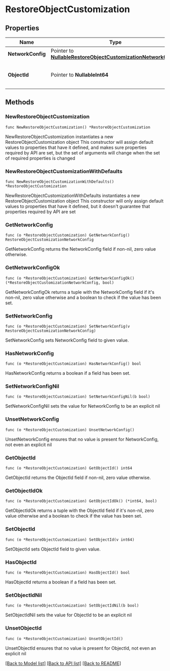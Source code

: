 # RestoreObjectCustomization

## Properties

Name | Type | Description | Notes
------------ | ------------- | ------------- | -------------
**NetworkConfig** | Pointer to [**NullableRestoreObjectCustomizationNetworkConfig**](RestoreObjectCustomizationNetworkConfig.md) |  | [optional] 
**ObjectId** | Pointer to **NullableInt64** | Specifies the object id of the VM. | [optional] 

## Methods

### NewRestoreObjectCustomization

`func NewRestoreObjectCustomization() *RestoreObjectCustomization`

NewRestoreObjectCustomization instantiates a new RestoreObjectCustomization object
This constructor will assign default values to properties that have it defined,
and makes sure properties required by API are set, but the set of arguments
will change when the set of required properties is changed

### NewRestoreObjectCustomizationWithDefaults

`func NewRestoreObjectCustomizationWithDefaults() *RestoreObjectCustomization`

NewRestoreObjectCustomizationWithDefaults instantiates a new RestoreObjectCustomization object
This constructor will only assign default values to properties that have it defined,
but it doesn't guarantee that properties required by API are set

### GetNetworkConfig

`func (o *RestoreObjectCustomization) GetNetworkConfig() RestoreObjectCustomizationNetworkConfig`

GetNetworkConfig returns the NetworkConfig field if non-nil, zero value otherwise.

### GetNetworkConfigOk

`func (o *RestoreObjectCustomization) GetNetworkConfigOk() (*RestoreObjectCustomizationNetworkConfig, bool)`

GetNetworkConfigOk returns a tuple with the NetworkConfig field if it's non-nil, zero value otherwise
and a boolean to check if the value has been set.

### SetNetworkConfig

`func (o *RestoreObjectCustomization) SetNetworkConfig(v RestoreObjectCustomizationNetworkConfig)`

SetNetworkConfig sets NetworkConfig field to given value.

### HasNetworkConfig

`func (o *RestoreObjectCustomization) HasNetworkConfig() bool`

HasNetworkConfig returns a boolean if a field has been set.

### SetNetworkConfigNil

`func (o *RestoreObjectCustomization) SetNetworkConfigNil(b bool)`

 SetNetworkConfigNil sets the value for NetworkConfig to be an explicit nil

### UnsetNetworkConfig
`func (o *RestoreObjectCustomization) UnsetNetworkConfig()`

UnsetNetworkConfig ensures that no value is present for NetworkConfig, not even an explicit nil
### GetObjectId

`func (o *RestoreObjectCustomization) GetObjectId() int64`

GetObjectId returns the ObjectId field if non-nil, zero value otherwise.

### GetObjectIdOk

`func (o *RestoreObjectCustomization) GetObjectIdOk() (*int64, bool)`

GetObjectIdOk returns a tuple with the ObjectId field if it's non-nil, zero value otherwise
and a boolean to check if the value has been set.

### SetObjectId

`func (o *RestoreObjectCustomization) SetObjectId(v int64)`

SetObjectId sets ObjectId field to given value.

### HasObjectId

`func (o *RestoreObjectCustomization) HasObjectId() bool`

HasObjectId returns a boolean if a field has been set.

### SetObjectIdNil

`func (o *RestoreObjectCustomization) SetObjectIdNil(b bool)`

 SetObjectIdNil sets the value for ObjectId to be an explicit nil

### UnsetObjectId
`func (o *RestoreObjectCustomization) UnsetObjectId()`

UnsetObjectId ensures that no value is present for ObjectId, not even an explicit nil

[[Back to Model list]](../README.md#documentation-for-models) [[Back to API list]](../README.md#documentation-for-api-endpoints) [[Back to README]](../README.md)


